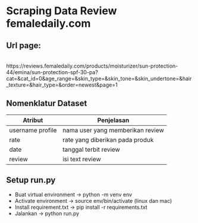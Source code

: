 # Scraping Data Review femaledaily.com

## Url page: 
</br>
https://reviews.femaledaily.com/products/moisturizer/sun-protection-44/emina/sun-protection-spf-30-pa?cat=&cat_id=0&age_range=&skin_type=&skin_tone=&skin_undertone=&hair_texture=&hair_type=&order=newest&page=1
</br>

## Nomenklatur Dataset ##
Atribut       | Penjelasan
------------- | -------------
username profile         | nama user yang memberikan review
rate         | rate yang diberikan pada produk
date       | tanggal terbit review
review       | isi text review

## Setup run.py ##

- Buat virtual environment -> python -m venv env
- Activate environment -> source env/bin/activate (linux dan mac)
- Install requirement.txt ->  pip install -r requirements.txt
- Jalankan -> python run.py 
